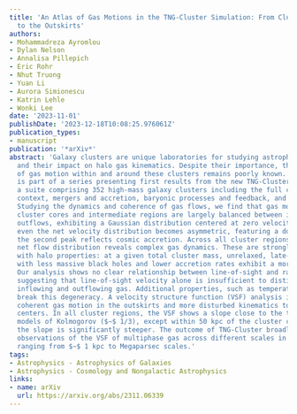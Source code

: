 ```yaml
---
title: 'An Atlas of Gas Motions in the TNG-Cluster Simulation: From Cluster Cores
  to the Outskirts'
authors:
- Mohammadreza Ayromlou
- Dylan Nelson
- Annalisa Pillepich
- Eric Rohr
- Nhut Truong
- Yuan Li
- Aurora Simionescu
- Katrin Lehle
- Wonki Lee
date: '2023-11-01'
publishDate: '2023-12-18T10:08:25.976061Z'
publication_types:
- manuscript
publication: '*arXiv*'
abstract: 'Galaxy clusters are unique laboratories for studying astrophysical processes
  and their impact on halo gas kinematics. Despite their importance, the full complexity
  of gas motion within and around these clusters remains poorly known. This paper
  is part of a series presenting first results from the new TNG-Cluster simulation,
  a suite comprising 352 high-mass galaxy clusters including the full cosmological
  context, mergers and accretion, baryonic processes and feedback, and magnetic fields.
  Studying the dynamics and coherence of gas flows, we find that gas motions in galaxy
  cluster cores and intermediate regions are largely balanced between inflows and
  outflows, exhibiting a Gaussian distribution centered at zero velocity. In the outskirts,
  even the net velocity distribution becomes asymmetric, featuring a double peak where
  the second peak reflects cosmic accretion. Across all cluster regions, the resulting
  net flow distribution reveals complex gas dynamics. These are strongly correlated
  with halo properties: at a given total cluster mass, unrelaxed, late-forming halos
  with less massive black holes and lower accretion rates exhibit a more dynamic behavior.
  Our analysis shows no clear relationship between line-of-sight and radial gas velocities,
  suggesting that line-of-sight velocity alone is insufficient to distinguish between
  inflowing and outflowing gas. Additional properties, such as temperature, can help
  break this degeneracy. A velocity structure function (VSF) analysis indicates more
  coherent gas motion in the outskirts and more disturbed kinematics towards halo
  centers. In all cluster regions, the VSF shows a slope close to the theoretical
  models of Kolmogorov ($∼$ 1/3), except within 50 kpc of the cluster centers, where
  the slope is significantly steeper. The outcome of TNG-Cluster broadly aligns with
  observations of the VSF of multiphase gas across different scales in galaxy clusters,
  ranging from $∼$ 1 kpc to Megaparsec scales.'
tags:
- Astrophysics - Astrophysics of Galaxies
- Astrophysics - Cosmology and Nongalactic Astrophysics
links:
- name: arXiv
  url: https://arxiv.org/abs/2311.06339
---
```

